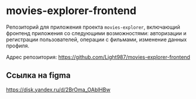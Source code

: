 # movies-explorer-frontend


Репозиторий для приложения проекта `movies-explorer`, включающий фронтенд приложения со следующими возможностями: авторизации и регистрации пользователей, операции с фильмами, изменение данных профиля.

Адрес репозитория: https://github.com/Light987/movies-explorer-frontend

## Ссылка на figma

https://disk.yandex.ru/d/2BrOma_OAblHBw